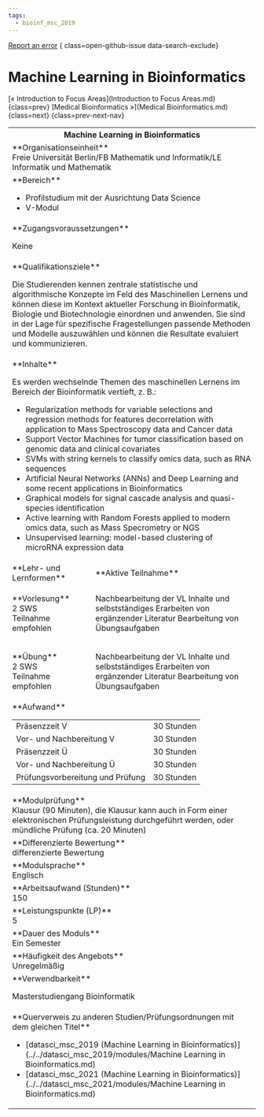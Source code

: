 ```yaml
---
tags:
  - bioinf_msc_2019
---
```

[Report an error](https://github.com/SGSSGene/FUB-SUP/issues/new?title=Error%20in%20%22Machine%20Learning%20in%20Bioinformatics%22&body=There%20seems%20to%20be%20an%20error%20in%20module%20%22Machine%20Learning%20in%20Bioinformatics%22%2E%0A%0A%3CDescribe%20here%20a%20slightly%20more%20detailed%20description%20of%20what%20is%20wrong%3E&labels=bug)
{ class=open-github-issue data-search-exclude}

# Machine Learning in Bioinformatics

[« Introduction to Focus Areas](Introduction to Focus Areas.md){class=prev}
[Medical Bioinformatics »](Medical Bioinformatics.md){class=next}
{class=prev-next-nav}

<table markdown id="moduledesc">
<tr markdown class="moduledesc_head"><th colspan="2">Machine Learning in Bioinformatics </th></tr>
<tr markdown><td colspan="2">**Organisationseinheit**   <br>Freie Universität Berlin/FB Mathematik und Informatik/LE Informatik und Mathematik</td></tr>

<tr markdown><td colspan="2">**Bereich**<br>


- Profilstudium mit der Ausrichtung Data Science
- V-Modul

</td></tr>

<tr markdown><td colspan="2">**Zugangsvoraussetzungen** <br>

Keine


</td></tr>
<tr markdown><td colspan="2">**Qualifikationsziele**    <br>

Die Studierenden kennen zentrale statistische und algorithmische Konzepte im
Feld des Maschinellen Lernens und können diese im Kontext aktueller
Forschung in Bioinformatik, Biologie und Biotechnologie einordnen und
anwenden. Sie sind in der Lage für spezifische Fragestellungen passende
Methoden und Modelle auszuwählen und können die Resultate evaluiert und
kommunizieren.


</td></tr>
<tr markdown><td colspan="2">**Inhalte**                <br>

Es werden wechselnde Themen des maschinellen Lernens im Bereich der
Bioinformatik vertieft, z. B.:

- Regularization methods for variable selections and regression methods for
  features decorrelation with application to Mass Spectroscopy data and
  Cancer data
- Support Vector Machines for tumor classification based on genomic data and
  clinical covariates
- SVMs with string kernels to classify omics data, such as RNA sequences
- Artificial Neural Networks (ANNs) and Deep Learning and some recent
  applications in Bioinformatics
- Graphical models for signal cascade analysis and quasi-species
  identification
- Active learning with Random Forests applied to modern omics data, such as
  Mass Specrometry or NGS
- Unsupervised learning: model-based clustering of microRNA expression data


</td></tr>

<tr markdown><td>**Lehr- und Lernformen**</td><td>**Aktive Teilnahme**</td></tr>
<tr markdown><td> **Vorlesung** <br>2 SWS <br> Teilnahme empfohlen</td><td>

Nachbearbeitung der VL Inhalte und selbstständiges Erarbeiten von ergänzender Literatur
Bearbeitung von Übungsaufgaben
</td></tr>
<tr markdown><td> **Übung** <br>2 SWS <br> Teilnahme empfohlen</td><td>

Nachbearbeitung der VL Inhalte und selbstständiges Erarbeiten von ergänzender Literatur
Bearbeitung von Übungsaufgaben
</td></tr>
<tr markdown><td colspan="2">**Aufwand**                <br>
<table class="aufwand_table">
<tr><td>Präsenzzeit V</td><td>30 Stunden</td></tr>
<tr><td>Vor- und Nachbereitung V</td><td>30 Stunden</td></tr>
<tr><td>Präsenzzeit Ü</td><td>30 Stunden</td></tr>
<tr><td>Vor- und Nachbereitung Ü</td><td>30 Stunden</td></tr>
<tr><td>Prüfungsvorbereitung und Prüfung</td><td>30 Stunden</td></tr>
</table>

</td></tr>
<tr markdown><td colspan="2">**Modulprüfung**             <br>Klausur (90 Minuten), die Klausur kann auch in Form einer elektronischen
Prüfungsleistung durchgeführt werden, oder mündliche Prüfung (ca. 20
Minuten)


</td></tr>
<tr markdown><td colspan="2">**Differenzierte Bewertung** <br>differenzierte Bewertung

</td></tr>
<tr markdown><td colspan="2">**Modulsprache**             <br>Englisch</td></tr>
<tr markdown><td colspan="2">**Arbeitsaufwand (Stunden)** <br>150</td></tr>
<tr markdown><td colspan="2">**Leistungspunkte (LP)**     <br>5</td></tr>
<tr markdown><td colspan="2">**Dauer des Moduls**         <br>Ein Semester</td></tr>
<tr markdown><td colspan="2">**Häufigkeit des Angebots**  <br>Unregelmäßig</td></tr>
<tr markdown><td colspan="2">**Verwendbarkeit**           <br>

Masterstudiengang Bioinformatik


</td></tr>

<tr markdown><td colspan="2">**Querverweis zu anderen Studien/Prüfungsordnungen mit dem gleichen Titel**<br>


- [datasci_msc_2019 (Machine Learning in Bioinformatics)](../../datasci_msc_2019/modules/Machine Learning in Bioinformatics.md)
- [datasci_msc_2021 (Machine Learning in Bioinformatics)](../../datasci_msc_2021/modules/Machine Learning in Bioinformatics.md)

</td></tr>

</table>
